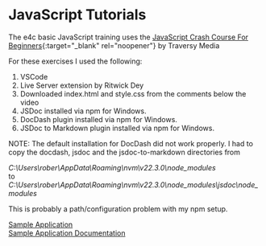 # JavaScript Tutorials

The e4c basic JavaScript training uses the 
[JavaScript Crash Course For Beginners](https://www.youtube.com/watch?v=hdI2bqOjy3c){:target="_blank" rel="noopener"} 
by Traversy Media

For these exercises I used the following:

1. VSCode
2. Live Server extension by Ritwick Dey
3. Downloaded index.html and style.css from the comments below the video
4. JSDoc installed via npm for Windows.
5. DocDash plugin installed via npm for Windows.  
6. JSDoc to Markdown plugin installed via npm for Windows.

NOTE: The default installation for DocDash did not work properly.  I had to copy the docdash,
jsdoc and the jsdoc-to-markdown directories from 

_C:\Users\rober\AppData\Roaming\nvm\v22.3.0\node_modules_
<br>to
<br>_C:\Users\rober\AppData\Roaming\nvm\v22.3.0\node_modules\jsdoc\node_modules_

This is probably a path/configuration problem with my npm setup.

[Sample Application](./index1.html)
<br>[Sample Application Documentation](./docs)

